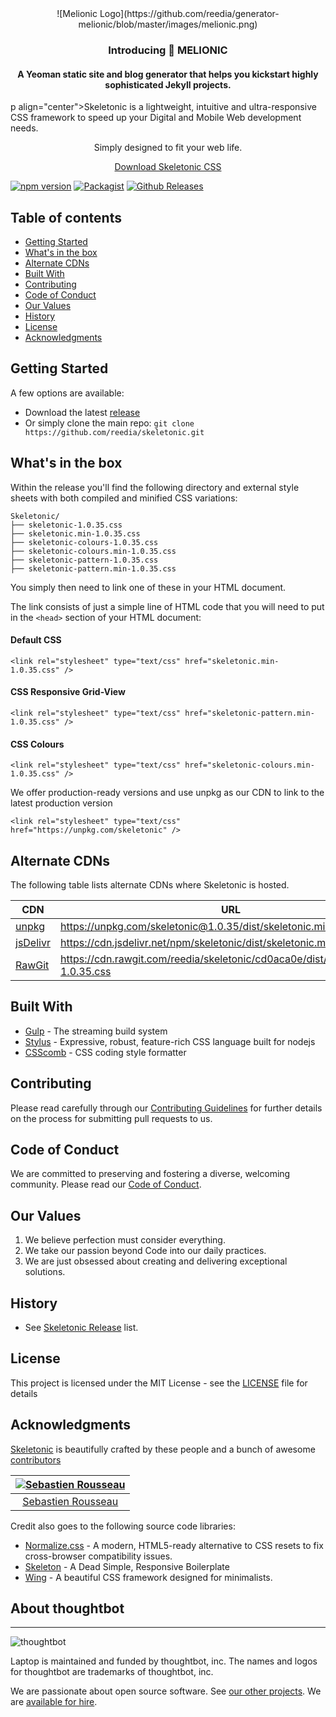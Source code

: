 <center>
![Melionic Logo](https://github.com/reedia/generator-melionic/blob/master/images/melionic.png)


### Introducing 🐺 MELIONIC

#### A Yeoman static site and blog generator that helps you kickstart highly sophisticated Jekyll projects.

</center>

p align="center">Skeletonic is a lightweight, intuitive and ultra-responsive CSS framework to speed up your Digital and Mobile Web development needs.</p>

<p align="center">Simply designed to fit your web life.</p>

<p align="center"><a href="https://github.com/reedia/skeletonic/archive/v1.0.35.zip">Download Skeletonic CSS</a></p>

[![npm version](https://badge.fury.io/js/skeletonic.svg)](https://badge.fury.io/js/skeletonic)
[![Packagist](https://img.shields.io/badge/license-MIT-blue.svg)](https://skeletonic.github.io/license)
[![Github Releases](https://img.shields.io/github/downloads/atom/atom/latest/total.svg)](https://github.com/reedia/skeletonic)

## Table of contents

-   [Getting Started](#getting-started)
-   [What's in the box](#whats-in-the-box)
- 	[Alternate CDNs](#alternate-cdns)
-   [Built With](#built-with)
-   [Contributing](#contributing)
-   [Code of Conduct](#code-of-conduct)
-   [Our Values](#our-values)
-   [History](#history)
-   [License](#license)
-   [Acknowledgments](#acknowledgments)

## Getting Started

A few options are available:

-   Download the latest [release](https://github.com/reedia/skeletonic/archive/v1.0.35.zip)
-   Or simply clone the main repo: `git clone https://github.com/reedia/skeletonic.git`

## What's in the box

Within the release you'll find the following directory and external style sheets with both compiled and minified CSS variations:

```
Skeletonic/
├── skeletonic-1.0.35.css
├── skeletonic.min-1.0.35.css
├── skeletonic-colours-1.0.35.css
├── skeletonic-colours.min-1.0.35.css
├── skeletonic-pattern-1.0.35.css
├── skeletonic-pattern.min-1.0.35.css
```

You simply then need to link one of these in your HTML document.

The link consists of just a simple line of HTML code that you will need to put in the ```<head>```  section of your HTML document:

#### Default CSS

```
<link rel="stylesheet" type="text/css" href="skeletonic.min-1.0.35.css" />
```

#### CSS Responsive Grid-View
```
<link rel="stylesheet" type="text/css" href="skeletonic-pattern.min-1.0.35.css" />
```

#### CSS Colours
```
<link rel="stylesheet" type="text/css" href="skeletonic-colours.min-1.0.35.css" />
```

We offer production-ready versions and use unpkg as our CDN to link to the latest production version

```
<link rel="stylesheet" type="text/css" href="https://unpkg.com/skeletonic" />
```

## Alternate CDNs
The following table lists alternate CDNs where Skeletonic is hosted.

| CDN | URL | HTTPS | Combo |
|---|---|---|---|
| [unpkg](https://unpkg.com/) | https://unpkg.com/skeletonic@1.0.35/dist/skeletonic.min-1.0.35.css | Yes | No |
|  [jsDelivr](https://www.jsdelivr.com/) | https://cdn.jsdelivr.net/npm/skeletonic/dist/skeletonic.min-1.0.35.css  | Yes | Yes |
| [RawGit](http://rawgit.com/) | https://cdn.rawgit.com/reedia/skeletonic/cd0aca0e/dist/skeletonic.min-1.0.35.css | Yes | No |



## Built With
-   [Gulp](https://gulpjs.com/) - The streaming build system
-   [Stylus](http://stylus-lang.com/) - Expressive, robust, feature-rich CSS language built for nodejs
-   [CSScomb](http://csscomb.com/) - CSS coding style formatter

## Contributing

Please read carefully through our [Contributing Guidelines](https://github.com/reedia/skeletonic/blob/master/CONTRIBUTING.md) for further details on the process for submitting pull requests to us.

## Code of Conduct
We are committed to preserving and fostering a diverse, welcoming community. Please read our [Code of Conduct](https://github.com/reedia/skeletonic/blob/master/CODE_OF_CONDUCT.md).

## Our Values
1.  We believe perfection must consider everything.
2.  We take our passion beyond Code into our daily practices.
3.  We are just obsessed about creating and delivering exceptional solutions.

## History

*   See [Skeletonic Release](https://github.com/reedia/skeletonic/releases) list.


## License

This project is licensed under the MIT License - see the [LICENSE](https://github.com/reedia/skeletonic/blob/master/LICENSE) file for details

## Acknowledgments

[Skeletonic](https://skeletonic.io) is beautifully crafted by these people and a bunch of awesome [contributors](https://github.com/reedia/skeletonic/graphs/contributors)

[![Sebastien Rousseau](https://avatars0.githubusercontent.com/u/1394998?s=117)](http://sebastienrousseau.com) |
|:---:
[Sebastien Rousseau](https://github.com/sebastienrousseau) |

Credit also goes to the following source code libraries:
-   [Normalize.css](http://necolas.github.io/normalize.css/) - A modern, HTML5-ready alternative to CSS resets to fix cross-browser compatibility issues.
-   [Skeleton](http://www.getskeleton.com) - A Dead Simple, Responsive Boilerplate
-   [Wing](http://usewing.ml/) - A beautiful CSS framework designed for minimalists.

## About thoughtbot
----------------

![thoughtbot](http://presskit.thoughtbot.com/images/thoughtbot-logo-for-readmes.svg)

Laptop is maintained and funded by thoughtbot, inc.
The names and logos for thoughtbot are trademarks of thoughtbot, inc.

We are passionate about open source software.
See [our other projects][community].
We are [available for hire][hire].

[community]: https://thoughtbot.com/community?utm_source=github
[hire]: https://thoughtbot.com?utm_source=github